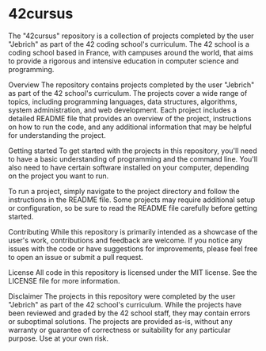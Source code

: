 # 42cursus

The "42cursus" repository is a collection of projects completed by the user "Jebrich" as part of the 42 coding school's curriculum. The 42 school is a coding school based in France, with campuses around the world, that aims to provide a rigorous and intensive education in computer science and programming.

Overview
The repository contains projects completed by the user "Jebrich" as part of the 42 school's curriculum. The projects cover a wide range of topics, including programming languages, data structures, algorithms, system administration, and web development. Each project includes a detailed README file that provides an overview of the project, instructions on how to run the code, and any additional information that may be helpful for understanding the project.

Getting started
To get started with the projects in this repository, you'll need to have a basic understanding of programming and the command line. You'll also need to have certain software installed on your computer, depending on the project you want to run.

To run a project, simply navigate to the project directory and follow the instructions in the README file. Some projects may require additional setup or configuration, so be sure to read the README file carefully before getting started.

Contributing
While this repository is primarily intended as a showcase of the user's work, contributions and feedback are welcome. If you notice any issues with the code or have suggestions for improvements, please feel free to open an issue or submit a pull request.

License
All code in this repository is licensed under the MIT license. See the LICENSE file for more information.

Disclaimer
The projects in this repository were completed by the user "Jebrich" as part of the 42 school's curriculum. While the projects have been reviewed and graded by the 42 school staff, they may contain errors or suboptimal solutions. The projects are provided as-is, without any warranty or guarantee of correctness or suitability for any particular purpose. Use at your own risk.
